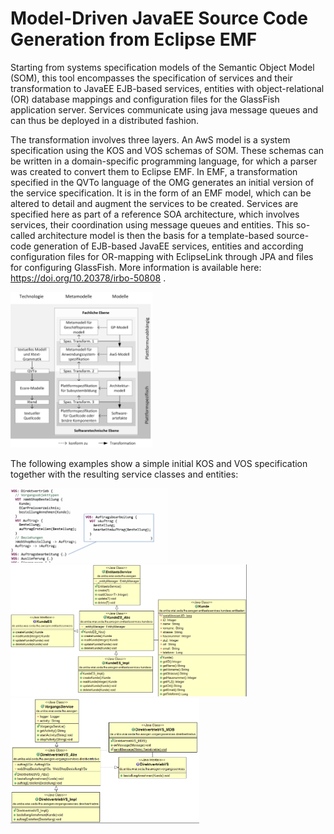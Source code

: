 # Model-Driven JavaEE Source Code Generation from Eclipse EMF

Starting from systems specification models of the Semantic Object Model (SOM), this tool encompasses the specification of services and their transformation to JavaEE EJB-based services, entities with object-relational (OR) database mappings and configuration files for the GlassFish application server. Services communicate using java message queues and can thus be deployed in a distributed fashion.

The transformation involves three layers. An AwS model is a system specification using the KOS and VOS schemas of SOM. These schemas can be written in a domain-specific programming language, for which a parser was created to convert them to Eclipse EMF. In EMF, a transformation specified in the QVTo language of the OMG generates an initial version of the service specification. It is in the form of an EMF model, which can be altered to detail and augment the services to be created. Services are specified here as part of a reference SOA architecture, which involves services, their coordination using message queues and entities. This so-called architecture model is then the basis for a template-based source-code generation of EJB-based JavaEE services, entities and according configuration files for OR-mapping with EclipseLink through JPA and files for configuring GlassFish. More information is available here: https://doi.org/10.20378/irbo-50808 .

<img src="https://raw.githubusercontent.com/fhaer/AWS-Java-Template-Code-Generator/master/Architecture-Overview.png" width="45%" height="45%" />

The following examples show a simple initial KOS and VOS specification together with the resulting service classes and entities:

<img src="https://raw.githubusercontent.com/fhaer/AWS-Java-Template-Code-Generator/master/Example-Process-Service-Definition.png" width="50%" height="50%" />

<img src="https://raw.githubusercontent.com/fhaer/AWS-Java-Template-Code-Generator/master/Example-Entity-Classes.png" width="75%" height="75%" />

<img src="https://raw.githubusercontent.com/fhaer/AWS-Java-Template-Code-Generator/master/Example-Service-Class.png" width="60%" height="60%" />
